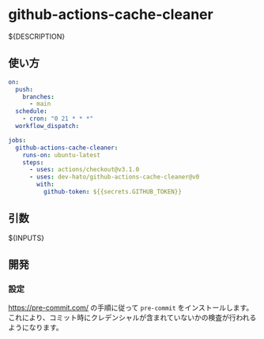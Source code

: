 # github-actions-cache-cleaner

${DESCRIPTION}

## 使い方

```yaml
on:
  push:
    branches:
      - main
  schedule:
    - cron: "0 21 * * *"
  workflow_dispatch:

jobs:
  github-actions-cache-cleaner:
    runs-on: ubuntu-latest
    steps:
      - uses: actions/checkout@v3.1.0
      - uses: dev-hato/github-actions-cache-cleaner@v0
        with:
          github-token: ${{secrets.GITHUB_TOKEN}}
```

## 引数

${INPUTS}

## 開発

### 設定

<https://pre-commit.com/> の手順に従って `pre-commit` をインストールします。  
これにより、コミット時にクレデンシャルが含まれていないかの検査が行われるようになります。
